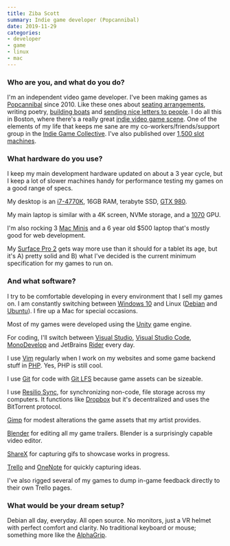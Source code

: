 ```yaml
---
title: Ziba Scott
summary: Indie game developer (Popcannibal) 
date: 2019-11-29
categories:
- developer
- game
- linux
- mac
---
```


### Who are you, and what do you do?

I'm an independent video game developer. I've been making games as [Popcannibal](https://twitter.com/popcannibal "Ziba's Twitter account.") since 2010. Like these ones about [seating arrangements][girls-like-robots], writing poetry, [building boats][make-sail] and [sending nice letters to people][kind-words]. I do all this in Boston, where there's a really great [indie video game scene](https://www.meetup.com/en-AU/bostongamedev/ "The Boston GameDev meetup."). One of the elements of my life that keeps me sane are my co-workers/friends/support group in the [Indie Game Collective](http://www.indiegamecollective.org/ "A coworking space for indie game developers in Boston."). I've also published over [1,500 slot machines](https://www.youtube.com/watch?v=E8Lhqri8tZk "A YouTube video of Ziba and Alex Schwartz's GDC talk on app stores.").

### What hardware do you use?

I keep my main development hardware updated on about a 3 year cycle, but I keep a lot of slower machines handy for performance testing my games on a good range of specs.

My desktop is an [i7-4770K][core-i7-4770k], 16GB RAM, terabyte SSD, [GTX 980][geforce-gtx-980].

My main laptop is similar with a 4K screen, NVMe storage, and a [1070][geforce-gtx-1070] GPU.

I'm also rocking 3 [Mac Minis][mac-mini] and a 6 year old $500 laptop that's mostly good for web development.

My [Surface Pro 2][surface-pro-2] gets way more use than it should for a tablet its age, but it's A) pretty solid and B) what I've decided is the current minimum specification for my games to run on.

### And what software?

I try to be comfortable developing in every environment that I sell my games on. I am constantly switching between [Windows 10][windows-10] and Linux ([Debian][] and [Ubuntu][]). I fire up a Mac for special occasions. 

Most of my games were developed using the [Unity][] game engine.

For coding, I'll switch between [Visual Studio][visual-studio], [Visual Studio Code][visual-studio-code], [MonoDevelop][] and JetBrains [Rider][] every day.

I use [Vim][] regularly when I work on my websites and some game backend stuff in [PHP][]. Yes, PHP is still cool.

I use [Git][] for code with [Git LFS][git-large-file-storage] because game assets can be sizeable.

I use [Resilio Sync][resilio-sync], for synchronizing non-code, file storage across my computers. It functions like [Dropbox][] but it's decentralized and uses the BitTorrent protocol.

[Gimp][] for modest alterations the game assets that my artist provides.

[Blender][] for editing all my game trailers. Blender is a surprisingly capable video editor.

[ShareX][] for capturing gifs to showcase works in progress.

[Trello][] and [OneNote][] for quickly capturing ideas.

I've also rigged several of my games to dump in-game feedback directly to their own Trello pages.

### What would be your dream setup?

Debian all day, everyday. All open source. No monitors, just a VR helmet with perfect comfort and clarity. No traditional keyboard or mouse; something more like the [AlphaGrip][igrip].

[blender]: https://www.blender.org/ "A free, open-source 3D renderer."
[core-i7-4770k]: https://ark.intel.com/content/www/us/en/ark/products/75123/intel-core-i7-4770k-processor-8m-cache-up-to-3-90-ghz.html "A CPU."
[debian]: https://www.debian.org/ "A Linux distribution."
[dropbox]: https://www.dropbox.com/ "Online syncing and storage."
[geforce-gtx-1070]: https://www.nvidia.com/en-us/geforce/products/10series/geforce-gtx-1070/ "A graphics card."
[geforce-gtx-980]: http://web.archive.org/web/20190520155820/https://www.geforce.com/hardware/desktop-gpus/geforce-gtx-980 "A computer GPU."
[gimp]: https://www.gimp.org/ "An open-source image editor."
[girls-like-robots]: http://popcannibal.com/girlslikerobots/ "A puzzle romance game about seating arrangements."
[git-large-file-storage]: https://git-lfs.github.com/ "A git extension for versioning large files."
[git]: https://git-scm.com/ "A version control system."
[igrip]: http://www.alphagrips.com/ "An all-in-one ergonomic keyboard/trackball."
[kind-words]: http://popcannibal.com/kindwords/ "A game about writing letters."
[mac-mini]: https://www.apple.com/mac-mini/ "A small desktop computer."
[make-sail]: http://makesailgame.com/ "A sailboat building simulator."
[monodevelop]: https://www.monodevelop.com/ "A cross-platform IDE."
[onenote]: https://www.onenote.com/ "Synced notes software (part of Office)."
[php]: https://php.net/ "An interpreted scripting language."
[resilio-sync]: https://en.wikipedia.org/wiki/Resilio_Sync "Syncing software based on BitTorent."
[rider]: https://www.jetbrains.com/rider/ "A .NET IDE."
[sharex]: https://getsharex.com/ "A screenshot capturing tool for Windows."
[surface-pro-2]: https://en.wikipedia.org/wiki/Surface_Pro_2 "A Windows 8 tablet."
[trello]: https://trello.com/ "A project management service."
[ubuntu]: https://www.ubuntu.com/ "A Unix distribution."
[unity]: https://unity3d.com/unity/ "A cross-platform game development tool."
[vim]: https://www.vim.org/ "A command-line text editor."
[visual-studio-code]: https://code.visualstudio.com/ "A development IDE."
[visual-studio]: http://www.visualstudio.com "A Windows development environment."
[windows-10]: https://en.wikipedia.org/wiki/Windows_10 "An operating system."

